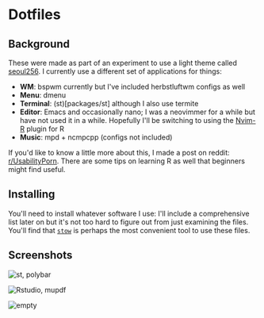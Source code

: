 # Dotfiles

## Background
These were made as part of an experiment to use a light theme called
[seoul256](https://github.com/junegunn/seoul256.vim). I currently use a different set of
applications for things:

* **WM**: bspwm currently but I've included herbstluftwm configs as well
* **Menu**: dmenu
* **Terminal**: (st)[packages/st] although I also use termite 
* **Editor**: Emacs and occasionally nano; I was a neovimmer for a while but have not used it in a
  while. Hopefully I'll be switching to using the [Nvim-R](https://github.com/jalvesaq/Nvim-R)
  plugin for R
* **Music**: mpd + ncmpcpp (configs not included)

If you'd like to know a little more about this, I made a post on reddit:
[r/UsabilityPorn](https://www.reddit.com/r/UsabilityPorn/comments/cb4hjd/bspwm_learning_r_from_the_basics/). There
are some tips on learning R as well that beginners might find useful.

## Installing
You'll need to install whatever software I use: I'll include a comprehensive list later on but it's
not too hard to figure out from just examining the files. You'll find that
[`stow`](https://www.gnu.org/software/stow/) is perhaps the most convenient tool to use these
files. 

## Screenshots

![st, polybar](screenshots/seoul256_1.png)

![Rstudio, mupdf](screenshots/seoul256_2.png)

![empty](screenshots/seoul256_3.png)

